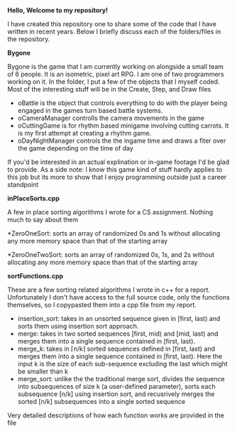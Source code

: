 **Hello, Welcome to my repository!**

I have created this repository one to share some of the code that I have written in recent years. Below I briefly discuss each of the folders/files in the repository.

**Bygone**

Bygone is the game that I am currently working on alongside a small team of 6 people. It is an isometric, pixel art RPG. I am one of two programmers working on it. In the folder, I put a few of the objects that I myself coded. 
Most of the interesting stuff will be in the Create, Step, and Draw files

* oBattle is the object that controls everything to do with the player being engaged in the games turn based battle systems.
* oCameraManager controlls the camera movements in the game
* oCuttingGame is for rhythm based minigame involving cutting carrots. It is my first attempt at creating a rhythm game.
* oDayNightManager controls the the ingame time and draws a fiter over the game depending on the time of day

If you'd be interested in an actual explination or in-game footage I'd be glad to provide.
As a side note: I know this game kind of stuff hardly applies to this job but its more to show that I enjoy programming outside just a career standpoint

**inPlaceSorts.cpp**

A few in place sorting algorithms I wrote for a CS assignment. Nothing much to say about them

*ZeroOneSort: sorts an array of randomized 0s and 1s without allocating any more memory space than that of the starting array

*ZeroOneTwoSort: sorts an array of randomized 0s, 1s, and 2s without allocating any more memory space than that of the starting array

**sortFunctions.cpp**

These are a few sorting related algorithms I wrote in c++ for a report. Unfortunately I don't have access to the full source code, only the functions themselves, so I copypasted them into a cpp file from my report.

* insertion_sort: takes in an unsorted sequence given in [first, last) and sorts them using insertion sort approach.
* merge: takes in two sorted sequences [first, mid) and [mid, last) and merges them into a single sequence contained in [first, last).
* merge_k: takes in ⌈n/k⌉ sorted sequences defined in [first, last) and merges them into a single sequence contained in
[first, last). Here the input k is the size of each sub-sequence excluding the last which might be smaller
than k
* merge_sort: unlike the the traditional merge sort, divides the sequence into subsequences of size k (a user-defined parameter), sorts each subsequence [n/k] using insertion sort, and recusrively merges the sorted [n/k] subsequences into a single sorted sequence

Very detailed descriptions of how each function works are provided in the file
